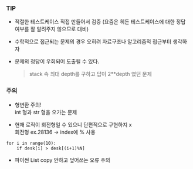 ### TIP

- 적절한 테스트케이스 직접 만들어서 검증 (요즘은 히든 테스트케이스에 대한 정답 여부를 잘 알려주지 않으므로 대비)

- 수학적으로 접근되는 문제의 경우 오히려 자료구조나 알고리즘적 접근부터 생각하자

- 문제의 정답이 우회되어 도출될 수 있다.  
    > stack 속 최대 depth를 구하고 답이 2**depth 였던 문제


### 주의

- 형변환 주의!    
int 형과 str 형을 오가는 문제

- 현재 로직이 회전형일 수 있으니 단편적으로 구현하지 x    
회전형 ex.28136  -> index에 % 사용
```
for i in range(10):
    if desk[i] > desk[(i+1)%N]
```

- 파이썬 List copy 안하고 덮어쓰는 오류 주의 